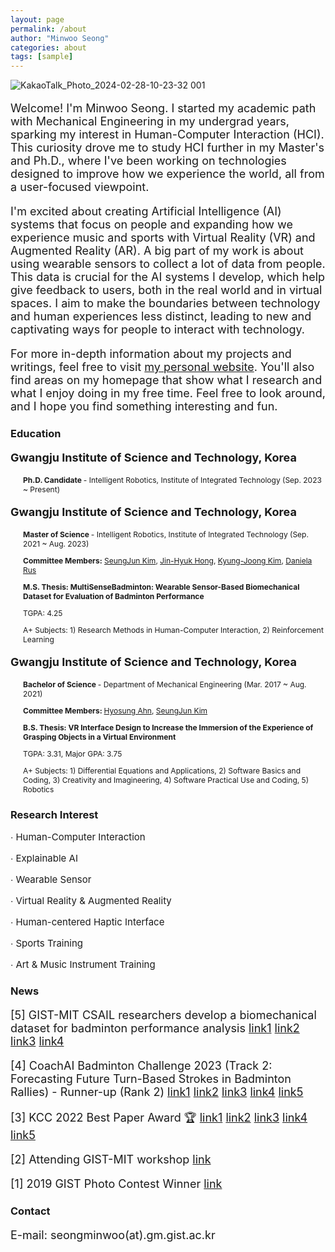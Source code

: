 ```yaml
---
layout: page
permalink: /about
author: "Minwoo Seong"
categories: about
tags: [sample]
---
```


![KakaoTalk_Photo_2024-02-28-10-23-32 001](https://github.com/dailyminiii/dailyminiii.github.io/assets/79134282/f1b25080-a6d0-4766-925f-0ed64413338e)

<div style="font-size: 18px;"><p>
Welcome! I'm Minwoo Seong. I started my academic path with Mechanical Engineering in my undergrad years, sparking my interest in Human-Computer Interaction (HCI). This curiosity drove me to study HCI further in my Master's and Ph.D., where I've been working on technologies designed to improve how we experience the world, all from a user-focused viewpoint.
</p></div>

<div style="font-size: 18px;"><p>
I'm excited about creating Artificial Intelligence (AI) systems that focus on people and expanding how we experience music and sports with Virtual Reality (VR) and Augmented Reality (AR). A big part of my work is about using wearable sensors to collect a lot of data from people. This data is crucial for the AI systems I develop, which help give feedback to users, both in the real world and in virtual spaces. I aim to make the boundaries between technology and human experiences less distinct, leading to new and captivating ways for people to interact with technology.
</p></div>

<div style="font-size: 18px;"><p>
For more in-depth information about my projects and writings, feel free to visit <a href="https://dailyminiii.github.io/">my personal website</a>. You'll also find areas on my homepage that show what I research and what I enjoy doing in my free time. Feel free to look around, and I hope you find something interesting and fun.
</p></div>

### Education

<div style="font-size: 18px;">
 <p>
<span style="font-weight: bold;">Gwangju Institute of Science and Technology, Korea</span>
  </p>
</div>

<div style="font-size: 12px;">
 <div style="margin-left: 20px;">
 <p>
<span style="font-weight: bold;"> Ph.D. Candidate </span> - Intelligent Robotics, Institute of Integrated Technology (Sep. 2023 ~ Present)
  </p>
</div></div>

<div style="font-size: 18px;">
 <p>
<span style="font-weight: bold;">Gwangju Institute of Science and Technology, Korea</span>
 </p>
</div>

<div style="font-size: 12px;">
 <div style="margin-left: 20px;">
 <p>
<span style="font-weight: bold;">Master of Science </span> - Intelligent Robotics, Institute of Integrated Technology (Sep. 2021 ~ Aug. 2023)
 </p>
</div></div>

<div style="font-size: 12px;">
 <div style="margin-left: 20px;"><p>
<span style="font-weight: bold;"> Committee Members:</span> <a href="https://scholar.google.co.kr/citations?user=AjfRd6wAAAAJ&hl=ko&oi=ao">SeungJun Kim</a>, <a href="https://scholar.google.com/citations?user=iTu5G9QAAAAJ&hl=ko">Jin-Hyuk Hong</a>, <a href="https://scholar.google.com.au/citations?user=YBYE93sAAAAJ&hl=en">Kyung-Joong Kim</a>, <a href="https://www.csail.mit.edu/person/daniela-rus">Daniela Rus</a>
 </p>
</div></div>

<div style="font-size: 12px;">
 <div style="margin-left: 20px;"><p>
 <span style="font-weight: bold;">M.S. Thesis: MultiSenseBadminton: Wearable Sensor-Based Biomechanical Dataset for Evaluation of Badminton Performance</span> 
</p>
</div></div>

<div style="font-size: 12px;"><div style="margin-left: 20px;"><p>TGPA: 4.25</p></div></div>

<div style="font-size: 12px;"><div style="margin-left: 20px;"><p>A+ Subjects: 1) Research Methods in Human-Computer Interaction, 2) Reinforcement Learning</p></div></div>






<div style="font-size: 18px;">
 <p>
<span style="font-weight: bold;">Gwangju Institute of Science and Technology, Korea</span>
 </p>
</div>


<div style="font-size: 12px;">
 <div style="margin-left: 20px;">
 <p>
<span style="font-weight: bold;">Bachelor of Science </span> -  Department of Mechanical Engineering (Mar. 2017 ~ Aug. 2021)
 </p>
</div></div>

<div style="font-size: 12px;">
 <div style="margin-left: 20px;">
  <p>
<span style="font-weight: bold;"> Committee Members: </span> <a href="https://sites.google.com/view/hyosungahn/">Hyosung Ahn</a>, <a href="https://scholar.google.co.kr/citations?user=AjfRd6wAAAAJ&hl=ko&oi=ao">SeungJun Kim</a>
 </p>
</div></div>


<div style="font-size: 12px;">
 <div style="margin-left: 20px;">
  <p>
   <span style="font-weight: bold;">B.S. Thesis: VR Interface Design to Increase the Immersion of the Experience of Grasping Objects in a Virtual Environment
   </span>
  </p>
</div></div>

<div style="font-size: 12px;"><div style="margin-left: 20px;"><p>TGPA: 3.31, Major GPA: 3.75</p></div></div>

<div style="font-size: 12px;"><div style="margin-left: 20px;"><p>A+ Subjects: 1) Differential Equations and Applications, 2) Software Basics and Coding, 3) Creativity and Imagineering, 4) Software Practical Use and Coding, 5) Robotics</p></div></div>


### Research Interest

<div style="font-size: 15px;"><p>∙ Human-Computer Interaction </p></div>

<div style="font-size: 15px;"><p>∙ Explainable AI</p></div>

<div style="font-size: 15px;"><p>∙ Wearable Sensor </p></div>

<div style="font-size: 15px;"><p>∙ Virtual Reality & Augmented Reality</p></div>

<div style="font-size: 15px;"><p>∙ Human-centered Haptic Interface</p></div>

<div style="font-size: 15px;"><p>∙ Sports Training</p></div>

<div style="font-size: 15px;"><p>∙ Art & Music Instrument Training </p></div>

### News

<div style="font-size: 18px;">
  <p>
  [5] GIST-MIT CSAIL researchers develop a biomechanical dataset for badminton performance analysis
   <a href="https://www.eurekalert.org/news-releases/1043174">link1</a>
    <a href="https://gistpr.medium.com/gist-mit-csail-researchers-develop-a-biomechanical-dataset-for-badminton-performance-analysis-4e7c7f647c8a">link2</a>
    <a href="https://www.archysport.com/2024/05/revolutionizing-badminton-coaching-ai-powered-training-with-multisensebadminton-dataset/">link3</a>
    <a href="https://biz.chosun.com/science-chosun/science/2024/05/08/TSUO7KTQRRF3ND233YOXIA5FVA/">link4</a>
   </p>
 </div>

<div style="font-size: 18px;">
  <p>
  [4] CoachAI Badminton Challenge 2023 (Track 2: Forecasting Future Turn-Based Strokes in Badminton Rallies) - Runner-up (Rank 2)
   <a href="https://www.hellodd.com/news/articleView.html?idxno=101474">link1</a>
    <a href="https://m.dhnews.co.kr/news/view/1065572047910822">link2</a>
    <a href="https://mobile.newsis.com/view.html?ar_id=NISX20230817_0002416497#_PA">link3</a>
    <a href="http://m.jndn.com/article.php?aid=1692253688367605011">link4</a>
    <a href="https://www.aitimes.kr/news/articleView.html?idxno=28740">link5</a>
   </p>
 </div>
 

<div style="font-size: 18px;">
  <p>
    [3] KCC 2022 Best Paper Award 🏆
    <a href="http://www.chum-dan.net/news/articleView.html?idxno=6089">link1</a>
    <a href="https://news.unn.net/news/articleView.html?idxno=531642">link2</a>
    <a href="https://www.news1.kr/articles/?4753497">link3</a>
    <a href="https://news.nate.com/view/20220726n07118">link4</a>
    <a href="https://news.nate.com/view/20220726n07367">link5</a>
  </p>
</div>
 
 
 <div style="font-size: 18px;">
  <p>
  [2] Attending GIST-MIT workshop <a href="https://www.etnews.com/20220711000027">link</a>
   </p>
 </div>
 
 
<div style="font-size: 18px;">
  <p>
  [1] 2019 GIST Photo Contest Winner <a href="https://www.gist.ac.kr/kr/html/sub06/060101.html?mode=V&no=194113">link</a>
   </p>
 </div>


### Contact

<div style="font-size: 18px;"><p>E-mail: seongminwoo(at).gm.gist.ac.kr</p></div>

